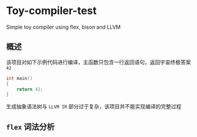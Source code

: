 # Toy-compiler-test
Simple toy compiler using flex, bison and LLVM

## 概述
该项目对如下示例代码进行编译，主函数只包含一行返回语句，返回宇宙终极答案 `42`

```C
int main()
{
    return 42;
}
```

生成抽象语法树与 `LLVM IR` 部分过于复杂，该项目并不能实现编译的完整过程

## `flex` 词法分析
